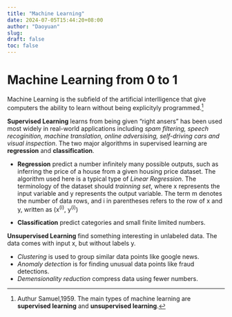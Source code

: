 ```yaml
---
title: "Machine Learning"
date: 2024-07-05T15:44:20+08:00
author: "Daoyuan"
slug:
draft: false
toc: false
---
```


# Machine Learning from 0 to 1

Machine Learning is the subfield of the artificial interlligence that give computers the ability to learn without being explicityly programmed.[^1]
[^1]:Authur Samuel,1959.
The main types of machine learning are **supervised learning** and **unsupervised learning**. 

**Supervised Learning** learns from being given “right ansers” has been used most widely in real-world applications including *spam filtering, speech recoginition, machine translation, online adversising, self-driving cars and visual inspection*. The two major algorithms in supervised learning are **regression** and **classification**.

- **Regression** predict a number infinitely many possible outputs, such as inferring the price of a house from a given housing price dataset. The algorithm used here is a typical type of *Linear Regression*. The terminology of the dataset should *trainning set*, where x represents the input variable and y represents the output variable. The term m denotes the number of data rows, and i in parentheses refers to the row of x and y, written as (x<sup>(i)</sup>, y<sup>(i)</sup>)

- **Classification** predict categories and small finite limited numbers.

**Unsupervised Learning** find something interesting in unlabeled data. The data comes with input x, but without labels y. 
- *Clustering* is used to group similar data points like google news.
- *Anomaly detection* is for finding unusual data points like fraud detections.
- *Demensionality reduction* compress data using fewer numbers.


